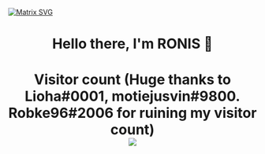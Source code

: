 


  [![Matrix SVG](https://raw.githubusercontent.com/rodrigograca31/rodrigograca31/master/matrix.svg)](https://www.youtube.com/watch?v=SDkAGkd4NLc) 
<p>
  <h1 align="center"><b>Hello there, I'm RONIS 👋</b></h1>
</p>

<p> 
  <h1 align="center">Visitor count (Huge thanks to Lioha#0001, motiejusvin#9800. Robke96#2006 for ruining my visitor count)<br>
  <img src="https://profile-counter.glitch.me/M2937/count.svg" />
    </h1>
</p>

<!--
**M2937/M2937** is a ✨ _special_ ✨ repository because its `README.md` (this file) appears on your GitHub profile.

-->
